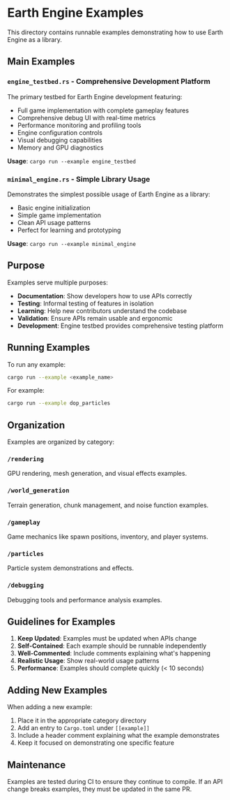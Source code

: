 # Earth Engine Examples

This directory contains runnable examples demonstrating how to use Earth Engine as a library.

## Main Examples

### `engine_testbed.rs` - Comprehensive Development Platform
The primary testbed for Earth Engine development featuring:
- Full game implementation with complete gameplay features
- Comprehensive debug UI with real-time metrics
- Performance monitoring and profiling tools
- Engine configuration controls
- Visual debugging capabilities
- Memory and GPU diagnostics

**Usage**: `cargo run --example engine_testbed`

### `minimal_engine.rs` - Simple Library Usage
Demonstrates the simplest possible usage of Earth Engine as a library:
- Basic engine initialization
- Simple game implementation
- Clean API usage patterns
- Perfect for learning and prototyping

**Usage**: `cargo run --example minimal_engine`

## Purpose

Examples serve multiple purposes:
- **Documentation**: Show developers how to use APIs correctly
- **Testing**: Informal testing of features in isolation
- **Learning**: Help new contributors understand the codebase
- **Validation**: Ensure APIs remain usable and ergonomic
- **Development**: Engine testbed provides comprehensive testing platform

## Running Examples

To run any example:
```bash
cargo run --example <example_name>
```

For example:
```bash
cargo run --example dop_particles
```

## Organization

Examples are organized by category:

### `/rendering`
GPU rendering, mesh generation, and visual effects examples.

### `/world_generation`
Terrain generation, chunk management, and noise function examples.

### `/gameplay`
Game mechanics like spawn positions, inventory, and player systems.

### `/particles`
Particle system demonstrations and effects.

### `/debugging`
Debugging tools and performance analysis examples.

## Guidelines for Examples

1. **Keep Updated**: Examples must be updated when APIs change
2. **Self-Contained**: Each example should be runnable independently
3. **Well-Commented**: Include comments explaining what's happening
4. **Realistic Usage**: Show real-world usage patterns
5. **Performance**: Examples should complete quickly (< 10 seconds)

## Adding New Examples

When adding a new example:
1. Place it in the appropriate category directory
2. Add an entry to `Cargo.toml` under `[[example]]`
3. Include a header comment explaining what the example demonstrates
4. Keep it focused on demonstrating one specific feature

## Maintenance

Examples are tested during CI to ensure they continue to compile. If an API change breaks examples, they must be updated in the same PR.